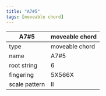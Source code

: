 ```yaml
---
title: "A7#5"
tags: [moveable chord]
---
```


|A7#5|moveable chord|
|---|---|
|type|moveable chord|
|name|A7#5|
|root string|6|
|fingering|5X566X|
|scale pattern|II|
